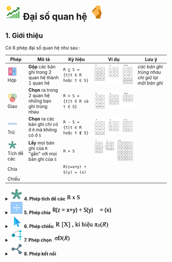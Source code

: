 # ![icons8-total_sales.png](https://raw.githubusercontent.com/Zenfection/Image/master/2021/03/21-11-47-45-icons8-total_sales.png) Đại số quan hệ ![icons8-connectivity_and_help.png](https://raw.githubusercontent.com/Zenfection/Image/master/2021/03/21-11-47-29-icons8-connectivity_and_help.png)

## 1. Giới thiệu

Có 8 phép đại số quan hệ như sau : 

| Phép                                                                                                                                 | Mô tả                                                     | Ký hiệu                         | Ví dụ                                                                                                                                                                                                                                                           | Lưu ý                                            |
| ------------------------------------------------------------------------------------------------------------------------------------ | --------------------------------------------------------- | ------------------------------- | --------------------------------------------------------------------------------------------------------------------------------------------------------------------------------------------------------------------------------------------------------------- | ------------------------------------------------ |
| <img src="https://raw.githubusercontent.com/Zenfection/Image/master/2021/03/17-20-25-53-icons8-compare.png" width="30">Hợp           | **Gộp** các bản ghi trong 2 quan hệ thành 1 quan hệ       | `R ⋃ S = {t\|t ∈ R hoặc t ∈ S}` | <img src="https://raw.githubusercontent.com/Zenfection/Image/master/2021/03/17-08-37-41-A%CC%89nh%20chu%CC%A3p%20Ma%CC%80n%20hi%CC%80nh%202021-03-17%20lu%CC%81c%2008.37.34.png" alt="Ảnh chụp Màn hình 2021-03-17 lúc 08.37.34.png" width="600">          | *các bản ghi trùng nhau chỉ giữ lại một bản ghi* |
| <img src="https://raw.githubusercontent.com/Zenfection/Image/master/2021/03/17-20-28-38-icons8-venn_diagram.png" width="30"> Giao    | **Chọn** ra trong 2 quan hệ những bạn ghi trùng nhau      | `R ∩ S = {t\|t ∈ R và t ∈ S}`   | <img src="https://raw.githubusercontent.com/Zenfection/Image/master/2021/03/17-08-40-41-A%CC%89nh%20chu%CC%A3p%20Ma%CC%80n%20hi%CC%80nh%202021-03-17%20lu%CC%81c%2008.40.37.png" title="" alt="Ảnh chụp Màn hình 2021-03-17 lúc 08.40.37.png" width="334"> |                                                  |
| <img src="https://raw.githubusercontent.com/Zenfection/Image/master/2021/03/17-20-29-30-icons8-subtract.png" width="30"> Trừ         | **Chọn** ra các bản ghi chỉ có ở `R` mà không có ở `S`    | `R - S = {t\|t ∈ R hoặc t ∉ S}` | <img title="" src="https://raw.githubusercontent.com/Zenfection/Image/master/2021/03/17-08-41-28-A%CC%89nh%20chu%CC%A3p%20Ma%CC%80n%20hi%CC%80nh%202021-03-17%20lu%CC%81c%2008.41.21.png" alt="Ảnh chụp Màn hình 2021-03-17 lúc 08.41.21.png" width="348"> |                                                  |
| <img src="https://raw.githubusercontent.com/Zenfection/Image/master/2021/03/17-20-31-38-icons8-asterisk.png" width="30"> Tích đề các | **Lấy** mọi bản ghi của `R` "gắn" với mọi bản ghi của `S` | `R × S`                         | <img title="" src="https://raw.githubusercontent.com/Zenfection/Image/master/2021/03/17-08-42-48-A%CC%89nh%20chu%CC%A3p%20Ma%CC%80n%20hi%CC%80nh%202021-03-17%20lu%CC%81c%2008.42.44.png" alt="Ảnh chụp Màn hình 2021-03-17 lúc 08.42.44.png" width="350"> |                                                  |
| Chia                                                                                                                                 |                                                           | `R(z=x+y) ÷ S(y) = (x)`         |                                                                                                                                                                                                                                                                 |                                                  |
| Chiếu                                                                                                                                |                                                           |                                 |                                                                                                                                                                                                                                                                 |                                                  |

<details>

<summary><b><img src="https://raw.githubusercontent.com/Zenfection/Image/master/2021/03/17-20-31-38-icons8-asterisk.png" width="40"> 4. Phép tích đề các</b>  <img src="https://raw.githubusercontent.com/Zenfection/Image/master/2021/03/17-20-44-03-A%CC%89nh%20chu%CC%A3p%20Ma%CC%80n%20hi%CC%80nh%202021-03-17%20lu%CC%81c%2020.43.53.png" width="45"></summary>

<br>

Là việc lấy mọi bản ghi của `R` "gắn" với mọi bản ghi của `S`

<img title="" src="https://raw.githubusercontent.com/Zenfection/Image/master/2021/03/17-08-42-48-A%CC%89nh%20chu%CC%A3p%20Ma%CC%80n%20hi%CC%80nh%202021-03-17%20lu%CC%81c%2008.42.44.png" alt="Ảnh chụp Màn hình 2021-03-17 lúc 08.42.44.png" width="350">

</details>

<details>

<summary><b><img src="https://raw.githubusercontent.com/Zenfection/Image/master/2021/03/17-20-32-11-icons8-division.png" width="40"> 5. Phép chia</b> <img src="https://raw.githubusercontent.com/Zenfection/Image/master/2021/03/18-20-57-42-A%CC%89nh%20chu%CC%A3p%20Ma%CC%80n%20hi%CC%80nh%202021-03-18%20lu%CC%81c%2020.57.36.png" width="190"> </summary>

<br>

Kết quả trả về là [các bộ với các thuộc tính chỉ có trong `R`] sao cho sự kết hợp của nó với [các bộ trong `S`] có mặt trong `R`

<img src="https://raw.githubusercontent.com/Zenfection/Image/master/2021/03/17-08-46-46-A%CC%89nh%20chu%CC%A3p%20Ma%CC%80n%20hi%CC%80nh%202021-03-17%20lu%CC%81c%2008.46.38.png" title="" alt="Ảnh chụp Màn hình 2021-03-17 lúc 08.46.38.png" width="379">

</details>

<details>

<summary><b><img src="https://raw.githubusercontent.com/Zenfection/Image/master/2021/03/17-20-32-50-icons8-cursor.png" width="40"> 6. Phép chiếu</b> <img src="https://raw.githubusercontent.com/Zenfection/Image/master/2021/03/18-20-58-52-A%CC%89nh%20chu%CC%A3p%20Ma%CC%80n%20hi%CC%80nh%202021-03-18%20lu%CC%81c%2020.58.48.png" width="170"></summary>

<br>

Lá phép cắt dọc quan hệ để lấy ra dữ liệu một số thuộc tính quan hệ

<img src="https://raw.githubusercontent.com/Zenfection/Image/master/2021/03/17-08-48-22-A%CC%89nh%20chu%CC%A3p%20Ma%CC%80n%20hi%CC%80nh%202021-03-17%20lu%CC%81c%2008.48.07.png" title="" alt="Ảnh chụp Màn hình 2021-03-17 lúc 08.48.07.png" width="159">

<br>

<img src="https://raw.githubusercontent.com/Zenfection/Image/master/2021/03/17-08-48-25-A%CC%89nh%20chu%CC%A3p%20Ma%CC%80n%20hi%CC%80nh%202021-03-17%20lu%CC%81c%2008.48.13.png" title="" alt="Ảnh chụp Màn hình 2021-03-17 lúc 08.48.13.png" width="293">

</details>

<details>

<summary><b><img src="https://raw.githubusercontent.com/Zenfection/Image/master/2021/03/17-20-33-23-icons8-multicast.png" width="40"> 7. Phép chọn</b>  <img src="https://raw.githubusercontent.com/Zenfection/Image/master/2021/03/18-21-00-42-A%CC%89nh%20chu%CC%A3p%20Ma%CC%80n%20hi%CC%80nh%202021-03-18%20lu%CC%81c%2021.00.35.png" width="55"></summary>

<br>

Chọn ra các bộ dữ liệu thoả mãn điều kiện

<img title="" src="https://raw.githubusercontent.com/Zenfection/Image/master/2021/03/17-08-49-37-A%CC%89nh%20chu%CC%A3p%20Ma%CC%80n%20hi%CC%80nh%202021-03-17%20lu%CC%81c%2008.49.18.png" alt="Ảnh chụp Màn hình 2021-03-17 lúc 08.49.18.png" width="282">

<img title="" src="https://raw.githubusercontent.com/Zenfection/Image/master/2021/03/17-08-49-46-A%CC%89nh%20chu%CC%A3p%20Ma%CC%80n%20hi%CC%80nh%202021-03-17%20lu%CC%81c%2008.49.29.png" alt="Ảnh chụp Màn hình 2021-03-17 lúc 08.49.29.png" width="325">

</details>

<details>

<summary><b><img src="https://raw.githubusercontent.com/Zenfection/Image/master/2021/03/17-20-33-40-icons8-connect.png" width="40"> 8. Phép kết nối</b></summary>

<br>

Là việc lấy một bản ghi`R` "gắn" với một bản ghi `S` sao cho bản ghi kết quả thỏa mãn điều kiện kết nối.

<img title="" src="https://raw.githubusercontent.com/Zenfection/Image/master/2021/03/17-08-51-13-A%CC%89nh%20chu%CC%A3p%20Ma%CC%80n%20hi%CC%80nh%202021-03-17%20lu%CC%81c%2008.51.05.png" alt="Ảnh chụp Màn hình 2021-03-17 lúc 08.51.05.png" width="388">

### ![icons8-connected.png](https://raw.githubusercontent.com/Zenfection/Image/master/2021/03/17-08-52-55-icons8-connected.png) Phép kết nối tự nhiên

Kết nối  từng bản ghi `R` với từng bản ghi `S` ==> được bảng mới lược bỏ đi bớt 1 cột thuộc tính chung 

<img src="https://raw.githubusercontent.com/Zenfection/Image/master/2021/03/17-08-54-39-A%CC%89nh%20chu%CC%A3p%20Ma%CC%80n%20hi%CC%80nh%202021-03-17%20lu%CC%81c%2008.53.40.png" title="" alt="asd" width="545">

### ![icons8-connected.png](https://raw.githubusercontent.com/Zenfection/Image/master/2021/03/17-08-52-55-icons8-connected.png) Phép kết nối

Là kết nối bằng nhưng trong trường hợp 2 thuộc tính cùng tên thì kết quả vẫn giữ lại 2 tên thuộc tính

### ![icons8-connected.png](https://raw.githubusercontent.com/Zenfection/Image/master/2021/03/17-08-52-55-icons8-connected.png) Phép kết nối ngoài

<img src="https://raw.githubusercontent.com/Zenfection/Image/master/2021/03/17-08-55-49-A%CC%89nh%20chu%CC%A3p%20Ma%CC%80n%20hi%CC%80nh%202021-03-17%20lu%CC%81c%2008.55.42.png" title="" alt="Ảnh chụp Màn hình 2021-03-17 lúc 08.55.42.png" width="484">

</details>
